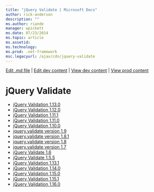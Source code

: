 ```yaml
---
title: "jQuery Validate | Microsoft Docs"
author: rick-anderson
description: ""
ms.author: riande
manager: wpickett
ms.date: 07/23/2014
ms.topic: article
ms.assetid: 
ms.technology: 
ms.prod: .net-framework
msc.legacyurl: /ajax/cdn/jquery-validate
---
```

[Edit .md file](C:\Projects\msc\dev\Msc.Www\Web.ASP\App_Data\github\ajax\cdn\index.md) | [Edit dev content](http://www.aspdev.net/umbraco#/content/content/edit/59184) | [View dev content](http://docs.aspdev.net/tutorials/ajax/cdn/jquery-validate/index.html) | [View prod content](http://www.asp.net/ajax/cdn/jquery-validate)

jQuery Validate
====================
- [jQuery Validation 1.13.0](cdnjqueryvalidate1130.md)
- [jQuery Validation 1.12.0](cdnjqueryvalidate1120.md)
- [jQuery Validation 1.11.1](cdnjqueryvalidate1111.md)
- [jQuery Validation 1.11.0](cdnjqueryvalidate111.md)
- [jQuery Validation 1.10.0](cdnjqueryvalidate110.md)
- [jquery.validate version 1.9](cdnjqueryvalidate19.md)
- [jquery.validate version 1.8.1](cdnjqueryvalidate181.md)
- [jquery.validate version 1.8](cdnjqueryvalidate18.md)
- [jquery.validate version 1.7](cdnjqueryvalidate17.md)
- [jQuery Validate 1.6](cdnjqueryvalidate16.md)
- [jQuery Validate 1.5.5](cdnjqueryvalidate155.md)
- [jQuery Validation 1.13.1](cdnjqueryvalidate1131.md)
- [jQuery Validation 1.14.0](cdnjqueryvalidate1140.md)
- [jQuery Validation 1.15.0](cdnjqueryvalidate1150.md)
- [jQuery Validation 1.15.1](cdnjqueryvalidate1151.md)
- [jQuery Validation 1.16.0](cdnjqueryvalidate1160.md)
